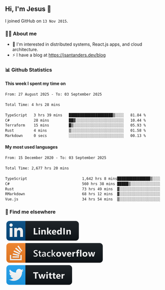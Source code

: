 ## Hi, I'm Jesus 👋

I joined GitHub on `13 Nov 2015`.

<!-- Talking about you -->

### 👨‍💻 About me

- 👦 I'm interested in distributed systems, React.js apps, and cloud architecture.
- ⚡️ I have a blog at <https://jsantanders.dev/blog>

### 📊 Github Statistics

#### This week I spent my time on

<!--START_SECTION:weekly-->

```txt
From: 27 August 2025 - To: 03 September 2025

Total Time: 4 hrs 28 mins

TypeScript   3 hrs 39 mins   ████████████████████▒░░░░   81.84 %
C#           28 mins         ██▓░░░░░░░░░░░░░░░░░░░░░░   10.44 %
Terraform    15 mins         █▒░░░░░░░░░░░░░░░░░░░░░░░   05.93 %
Rust         4 mins          ▒░░░░░░░░░░░░░░░░░░░░░░░░   01.58 %
Markdown     0 secs          ░░░░░░░░░░░░░░░░░░░░░░░░░   00.13 %
```

<!--END_SECTION:weekly-->

#### My most used languages

<!--START_SECTION:alltime-->

```txt
From: 15 December 2020 - To: 03 September 2025

Total Time: 2,677 hrs 20 mins

TypeScript                         1,642 hrs 8 mins███████████████▒░░░░░░░░░   61.33 %
C#                                 560 hrs 38 mins █████▒░░░░░░░░░░░░░░░░░░░   20.94 %
Rust                               73 hrs 49 mins  ▓░░░░░░░░░░░░░░░░░░░░░░░░   02.76 %
RMarkdown                          68 hrs 12 mins  ▓░░░░░░░░░░░░░░░░░░░░░░░░   02.55 %
Vue.js                             34 hrs 54 mins  ▒░░░░░░░░░░░░░░░░░░░░░░░░   01.30 %
```

<!--END_SECTION:alltime-->

### 📢 Find me elsewhere

<p>
  <a target="_blank" href="https://linkedin.com/in/jsantanders">
    <img src="https://github.com/jsantanders/jsantanders/blob/master/img/linkedin.svg" alt="LinkedIn" style="vertical-align:top; margin:4px">
  </a>
  
  <a target="_blank" href="https://stackoverflow.com/users/7318331/jesus-santander">
    <img src="https://github.com/jsantanders/jsantanders/blob/master/img/stackoverflow.svg" alt="StackOverflow" style="vertical-align:top; margin:4px">
  </a>
  
  <a target="_blank" href="http://twitter.com/jsantanders">
    <img src="https://github.com/jsantanders/jsantanders/blob/master/img/twitter.svg" alt="Twitter" style="vertical-align:top; margin:4px">
  </a>
</p>
